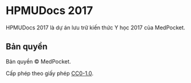# HPMUDocs 2017

HPMUDocs 2017 là dự án lưu trữ kiến thức Y học 2017 của MedPocket.

## Bản quyền

Bản quyền &copy; MedPocket.

Cấp phép theo giấy phép [CC0-1.0](LICENSE).
